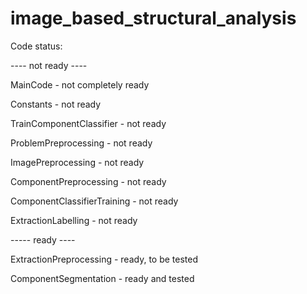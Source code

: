 # image_based_structural_analysis

 Code status:
 
 ---- not ready ----
 
 MainCode - not completely ready
 
 Constants - not ready
 
 TrainComponentClassifier - not ready
 
 ProblemPreprocessing - not ready
 
 ImagePreprocessing - not ready
 
 ComponentPreprocessing - not ready
 
 ComponentClassifierTraining - not ready
 
 
 
 ExtractionLabelling - not ready
 
 
 
 ----- ready ----
 
 ExtractionPreprocessing - ready, to be tested
 
 ComponentSegmentation - ready and tested
